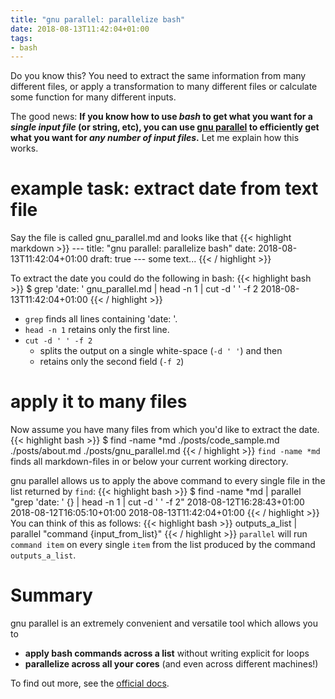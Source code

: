 ```yaml
---
title: "gnu parallel: parallelize bash"
date: 2018-08-13T11:42:04+01:00
tags:
- bash
---
```


Do you know this? You need to extract the same information from many different files, or apply a transformation to many different files or calculate some function for many different inputs.

The good news: **If you know how to use *bash* to get what you want for a *single input file* (or string, etc), you can use [gnu parallel](https://www.gnu.org/software/parallel/) to efficiently get what you want for *any number of input files*.** Let me explain how this works.

# example task: extract date from text file
Say the file is called gnu_parallel.md and looks like that
{{< highlight markdown >}}
	---
	title: "gnu parallel: parallelize bash"
	date: 2018-08-13T11:42:04+01:00
	draft: true
	---
	some text...
{{< / highlight >}}

To extract the date you could do the following in bash:
{{< highlight bash >}}
	$ grep 'date: ' gnu_parallel.md | head -n 1 | cut -d ' ' -f 2 
	2018-08-13T11:42:04+01:00
{{< / highlight >}}

- `grep` finds all lines containing 'date: '.
- `head -n 1` retains only the first line.
- `cut -d ' ' -f 2` 
	- splits the output on a single white-space (`-d ' '`) and then
	- retains only the second field (`-f 2`)

# apply it to many files
Now assume you have many files from which you'd like to extract the date.
{{< highlight bash >}}
$ find -name *md
./posts/code_sample.md
./posts/about.md
./posts/gnu_parallel.md
{{< / highlight >}}
`find -name *md` finds all markdown-files in or below your current working directory.

gnu parallel allows us to apply the above command to every single file in the list returned by `find`:
{{< highlight bash >}}
$ find -name *md | parallel "grep 'date: ' {} | head -n 1 | cut -d ' ' -f 2"
2018-08-12T16:28:43+01:00
2018-08-12T16:05:10+01:00
2018-08-13T11:42:04+01:00
{{< / highlight >}}
You can think of this as follows:
{{< highlight bash >}}
outputs_a_list | parallel "command {input_from_list}"
{{< / highlight >}}
`parallel` will run `command item` on every single `item` from the list produced by the command `outputs_a_list`.

# Summary
gnu parallel is an extremely convenient and versatile tool which allows you to

- **apply bash commands across a list** without writing explicit for loops
- **parallelize across all your cores** (and even across different machines!)

To find out more, see the [official docs](https://www.gnu.org/software/parallel/).
